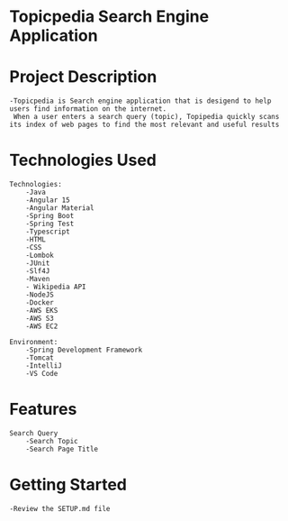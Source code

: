 # Topicpedia Search Engine Application

# Project Description
    -Topicpedia is Search engine application that is desigend to help users find information on the internet.
     When a user enters a search query (topic), Topipedia quickly scans its index of web pages to find the most relevant and useful results

# Technologies Used
    Technologies:
        -Java 
        -Angular 15
        -Angular Material
        -Spring Boot
        -Spring Test
        -Typescript
        -HTML
        -CSS
        -Lombok
        -JUnit
        -Slf4J
        -Maven
        - Wikipedia API
        -NodeJS
        -Docker
        -AWS EKS
        -AWS S3
        -AWS EC2

    Environment:
        -Spring Development Framework
        -Tomcat
        -IntelliJ
        -VS Code

# Features
    Search Query
        -Search Topic
        -Search Page Title


# Getting Started

    -Review the SETUP.md file